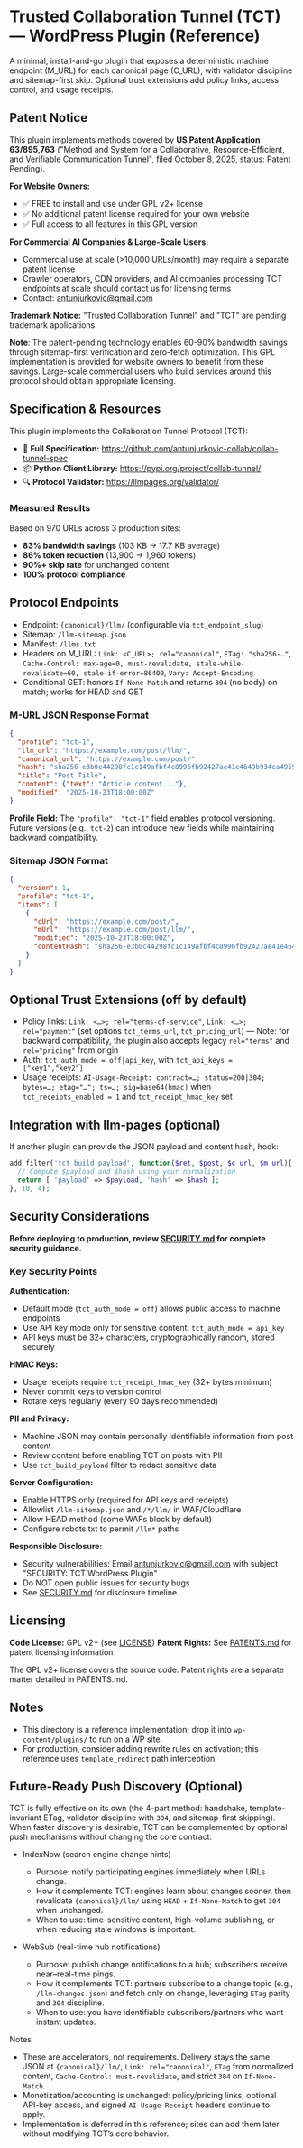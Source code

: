 # Trusted Collaboration Tunnel (TCT) — WordPress Plugin (Reference)

A minimal, install-and-go plugin that exposes a deterministic machine endpoint (M_URL) for each canonical page (C_URL), with validator discipline and sitemap-first skip. Optional trust extensions add policy links, access control, and usage receipts.

## Patent Notice

This plugin implements methods covered by **US Patent Application 63/895,763** ("Method and System for a Collaborative, Resource-Efficient, and Verifiable Communication Tunnel", filed October 8, 2025, status: Patent Pending).

**For Website Owners:**
- ✅ FREE to install and use under GPL v2+ license
- ✅ No additional patent license required for your own website
- ✅ Full access to all features in this GPL version

**For Commercial AI Companies & Large-Scale Users:**
- Commercial use at scale (>10,000 URLs/month) may require a separate patent license
- Crawler operators, CDN providers, and AI companies processing TCT endpoints at scale should contact us for licensing terms
- Contact: antunjurkovic@gmail.com

**Trademark Notice:**
"Trusted Collaboration Tunnel" and "TCT" are pending trademark applications.

**Note**: The patent-pending technology enables 60-90% bandwidth savings through sitemap-first verification and zero-fetch optimization. This GPL implementation is provided for website owners to benefit from these savings. Large-scale commercial users who build services around this protocol should obtain appropriate licensing.

## Specification & Resources

This plugin implements the Collaboration Tunnel Protocol (TCT):
- 📄 **Full Specification:** https://github.com/antunjurkovic-collab/collab-tunnel-spec
- 📦 **Python Client Library:** https://pypi.org/project/collab-tunnel/
- 🔍 **Protocol Validator:** https://llmpages.org/validator/

### Measured Results
Based on 970 URLs across 3 production sites:
- **83% bandwidth savings** (103 KB → 17.7 KB average)
- **86% token reduction** (13,900 → 1,960 tokens)
- **90%+ skip rate** for unchanged content
- **100% protocol compliance**

## Protocol Endpoints

- Endpoint: `{canonical}/llm/` (configurable via `tct_endpoint_slug`)
- Sitemap: `/llm-sitemap.json`
- Manifest: `/llms.txt`
- Headers on M_URL: `Link: <C_URL>; rel="canonical"`, `ETag: "sha256-…"`, `Cache-Control: max-age=0, must-revalidate, stale-while-revalidate=60, stale-if-error=86400`, `Vary: Accept-Encoding`
- Conditional GET: honors `If-None-Match` and returns `304` (no body) on match; works for HEAD and GET

### M-URL JSON Response Format

```json
{
  "profile": "tct-1",
  "llm_url": "https://example.com/post/llm/",
  "canonical_url": "https://example.com/post/",
  "hash": "sha256-e3b0c44298fc1c149afbf4c8996fb92427ae41e4649b934ca495991b7852b855",
  "title": "Post Title",
  "content": {"text": "Article content..."},
  "modified": "2025-10-23T18:00:00Z"
}
```

**Profile Field:** The `"profile": "tct-1"` field enables protocol versioning. Future versions (e.g., `tct-2`) can introduce new fields while maintaining backward compatibility.

### Sitemap JSON Format

```json
{
  "version": 1,
  "profile": "tct-1",
  "items": [
    {
      "cUrl": "https://example.com/post/",
      "mUrl": "https://example.com/post/llm/",
      "modified": "2025-10-23T18:00:00Z",
      "contentHash": "sha256-e3b0c44298fc1c149afbf4c8996fb92427ae41e4649b934ca495991b7852b855"
    }
  ]
}
```

## Optional Trust Extensions (off by default)
- Policy links: `Link: <…>; rel="terms-of-service"`, `Link: <…>; rel="payment"` (set options `tct_terms_url`, `tct_pricing_url`) — Note: for backward compatibility, the plugin also accepts legacy `rel="terms"` and `rel="pricing"` from origin
- Auth: `tct_auth_mode = off|api_key`, with `tct_api_keys = ["key1","key2"]`
- Usage receipts: `AI-Usage-Receipt: contract=…; status=200|304; bytes=…; etag="…"; ts=…; sig=base64(hmac)` when `tct_receipts_enabled = 1` and `tct_receipt_hmac_key` set

## Integration with llm-pages (optional)
If another plugin can provide the JSON payload and content hash, hook:

```php
add_filter('tct_build_payload', function($ret, $post, $c_url, $m_url){
  // Compute $payload and $hash using your normalization
  return [ 'payload' => $payload, 'hash' => $hash ];
}, 10, 4);
```

## Security Considerations

**Before deploying to production, review [SECURITY.md](SECURITY.md) for complete security guidance.**

### Key Security Points

**Authentication:**
- Default mode (`tct_auth_mode = off`) allows public access to machine endpoints
- Use API key mode only for sensitive content: `tct_auth_mode = api_key`
- API keys must be 32+ characters, cryptographically random, stored securely

**HMAC Keys:**
- Usage receipts require `tct_receipt_hmac_key` (32+ bytes minimum)
- Never commit keys to version control
- Rotate keys regularly (every 90 days recommended)

**PII and Privacy:**
- Machine JSON may contain personally identifiable information from post content
- Review content before enabling TCT on posts with PII
- Use `tct_build_payload` filter to redact sensitive data

**Server Configuration:**
- Enable HTTPS only (required for API keys and receipts)
- Allowlist `/llm-sitemap.json` and `/*/llm/` in WAF/Cloudflare
- Allow HEAD method (some WAFs block by default)
- Configure robots.txt to permit `/llm*` paths

**Responsible Disclosure:**
- Security vulnerabilities: Email antunjurkovic@gmail.com with subject "SECURITY: TCT WordPress Plugin"
- Do NOT open public issues for security bugs
- See [SECURITY.md](SECURITY.md) for disclosure timeline

## Licensing

**Code License:** GPL v2+ (see [LICENSE](LICENSE))
**Patent Rights:** See [PATENTS.md](PATENTS.md) for patent licensing information

The GPL v2+ license covers the source code. Patent rights are a separate matter detailed in PATENTS.md.

## Notes
- This directory is a reference implementation; drop it into `wp-content/plugins/` to run on a WP site.
- For production, consider adding rewrite rules on activation; this reference uses `template_redirect` path interception.

## Future-Ready Push Discovery (Optional)

TCT is fully effective on its own (the 4-part method: handshake, template-invariant ETag, validator discipline with `304`, and sitemap-first skipping). When faster discovery is desirable, TCT can be complemented by optional push mechanisms without changing the core contract:

- IndexNow (search engine change hints)
  - Purpose: notify participating engines immediately when URLs change.
  - How it complements TCT: engines learn about changes sooner, then revalidate `{canonical}/llm/` using `HEAD` + `If-None-Match` to get `304` when unchanged.
  - When to use: time-sensitive content, high-volume publishing, or when reducing stale windows is important.

- WebSub (real-time hub notifications)
  - Purpose: publish change notifications to a hub; subscribers receive near–real-time pings.
  - How it complements TCT: partners subscribe to a change topic (e.g., `/llm-changes.json`) and fetch only on change, leveraging `ETag` parity and `304` discipline.
  - When to use: you have identifiable subscribers/partners who want instant updates.

Notes
- These are accelerators, not requirements. Delivery stays the same: JSON at `{canonical}/llm/`, `Link: rel="canonical"`, `ETag` from normalized content, `Cache-Control: must-revalidate`, and strict `304` on `If-None-Match`.
- Monetization/accounting is unchanged: policy/pricing links, optional API-key access, and signed `AI-Usage-Receipt` headers continue to apply.
- Implementation is deferred in this reference; sites can add them later without modifying TCT’s core behavior.
